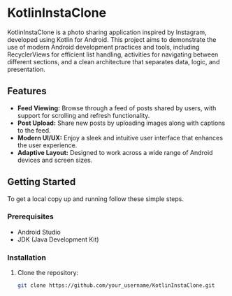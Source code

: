 # KotlinInstaClone

KotlinInstaClone is a photo sharing application inspired by Instagram, developed using Kotlin for Android. This project aims to demonstrate the use of modern Android development practices and tools, including RecyclerViews for efficient list handling, activities for navigating between different sections, and a clean architecture that separates data, logic, and presentation.

## Features

- **Feed Viewing:** Browse through a feed of posts shared by users, with support for scrolling and refresh functionality.
- **Post Upload:** Share new posts by uploading images along with captions to the feed.
- **Modern UI/UX:** Enjoy a sleek and intuitive user interface that enhances the user experience.
- **Adaptive Layout:** Designed to work across a wide range of Android devices and screen sizes.

## Getting Started

To get a local copy up and running follow these simple steps.

### Prerequisites

- Android Studio
- JDK (Java Development Kit)

### Installation

1. Clone the repository:
   ```sh
   git clone https://github.com/your_username/KotlinInstaClone.git
